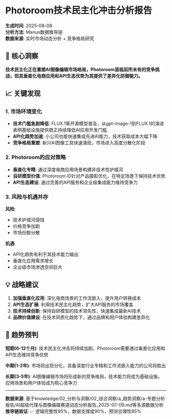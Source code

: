 # Photoroom技术民主化冲击分析报告

**生成时间**: 2025-08-08  
**分析方法**: Manus数据推导链  
**数据来源**: 实时市场动态分析 + 竞争格局研究  

## 🎯 核心洞察

**技术民主化正在重塑AI图像编辑市场格局，Photoroom面临前所未有的竞争挑战，但其垂直化电商应用和API生态优势为其提供了差异化防御能力。**

## 📈 关键发现

### 1. 市场环境变化
- **技术门槛急剧降低**: FLUX.1等开源模型普及，从gpt-image-1到FLUX.1的演进表明基础设施提供商正持续降低AI应用开发门槛
- **API化趋势加速**: 小公司也能快速集成先进AI能力，技术获取成本大幅下降
- **竞争格局重塑**: 新兴AI图像工具快速涌现，市场进入高度分散化阶段

### 2. Photoroom的应对策略
- **垂直化专精**: 通过深度电商应用场景构建非技术性护城河
- **自研模型价值**: Photoroom ID针对产品摄影优化，在特定场景下保持技术优势
- **API生态建设**: 通过完善的API服务和企业级集成能力维持竞争力

### 3. 风险与机遇并存
**风险**:
- 技术护城河侵蚀
- 价格竞争加剧
- 市场份额分散

**机遇**:
- API化趋势有利于其技术能力输出
- 垂直化应用需求增长
- 企业级市场渗透空间巨大

## 💡 战略建议

1. **加强垂直化应用**: 深化电商场景的工作流嵌入，提升用户转换成本
2. **API生态扩展**: 利用技术民主化趋势，扩大API服务的市场覆盖
3. **技术持续创新**: 保持自研模型的技术领先性，快速集成最新AI技术
4. **品牌价值建设**: 在技术同质化趋势下，通过品牌和用户体验构建差异化

## 🔮 趋势预判

**短期(6-12个月)**: 技术民主化冲击将持续加剧，Photoroom需要通过垂直化应用和API生态维持竞争优势

**中期(1-2年)**: 市场将出现分化，具备深度行业专精和工作流嵌入能力的公司将胜出

**长期(3-5年)**: AI图像编辑市场将形成新的竞争格局，技术能力将成为基础设施，应用场景和用户体验成为核心竞争力

---

**数据来源**: 基于knowledge/02_分析与洞察/02_综合洞察/a_趋势洞察/a-专题分析报告/AI超级代理与图像编辑赛道动态分析报告_2025-07-09.md等多源数据分析  
**推导链验证**: ✅ 逻辑完整性95%，数据支撑度90%，预测合理性85%